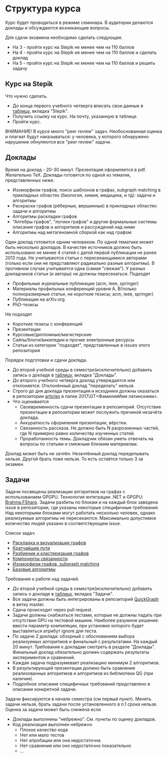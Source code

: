 # Структура курса

Курс будет проводиться в режиме семинара. В аудитории делаются доклады и обсуждаются возникающие вопросы.

Для сдачи экзамена необходимо сделать следующее.
* На 3 - пройти курс на Stepik не менее чем на 110 баллов
* На 4 - пройти курс на Stepik не менее чем на 110 баллов и сделать доклад
* На 5 - пройти курс на Stepik не менее чем на 110 баллов и решить задачу

## Курс на Stepik
Что нужно сделать.
- До конца первого учебного четверга вписать свои данные в [таблицу](https://docs.google.com/spreadsheets/d/1v2PRt-jJpSRY0LzwJS9pCvFAXglChCwrVopyc4DBclo/edit?usp=sharing), вкладка "Stepik". 
- Получить ссылку на курс. На почту, указанную в таблице.
- Пройти курс.

ВНИМАНИЕ! В курсе много "peer review" задач. Необоснованная оценка и плагиат будут наказываться: у человека, у которого обнаружено нарушение обнуляются все "peer review" задачи.

## Доклады
Время на доклад - 20-30 минут. Презентация оформляется в pdf. Желательно TeX.
Доклады готовятся по одной из тематик, представленных ниже.
* Изоморфизм графов, поиск шаблонов в графах, subgraph matching в прикладных областях (биология, химия, медицина, и тд): задачи и алгоритмы
* Раскраски графов (рёберные, вершинные) в прикладных областях: задачи и алгоритмы
* Алгоритмы раскладки графов
* "Алгебры графов", "логики графов" и другие формальные системы описания графов и алгоритмов и рассуждений над ними
* Алгоритмы над метагеномной сборкой как над графом

Один доклад готовится одним человеком. По одной тематике может быть несколько докладов.
В качестве источников должно быть использовано не менее 4 статей с датой первой публикации не ранее 2013 года. Не учитываются статьи с пересекающимися авторами (только если они не представляют радикально разные алгоритмы). В противном случае учитывается одна (самая "свежая"). У разных докладчиков статьи (и авторы) не должны пересекаться.
Подходят
* Профильные журнальные публикации (acm, ieee, springer)
* Материалы профильных конференций уровня A, B(только полноразмерные статьи, не короткие тезисы; acm, ieee, springer)
* Публикации на arXiv.org
* PhD-тезисы

Не подходят
* Короткие тезисы с конференций
* Презентации
* Курсовые/дипломные/магистерские
* Сайты/блоги/википедии и прочие электронные ресурсы
* Статьи из категории "подходят", представленные в issues этого репозитория

Порядок подготовки и сдачи доклада.
- До второй учебной среды в семестре(исключительно) добавить запись о докладе в [таблицу](https://docs.google.com/spreadsheets/d/1v2PRt-jJpSRY0LzwJS9pCvFAXglChCwrVopyc4DBclo/edit?usp=sharing), вкладка "Доклады". 
- До второго учебного четверга доклад утверждается или отклоняется. Отклонённый доклад "переделать" нельзя.
- Строго до дня доклада презентация и исходники должны оказаться в репозитории [articles](https://github.com/YaccConstructor/articles) в папке 2017\GT\<ФамилияИмя латинскими>.
- Что оценивается
  - Своевременность сдачи презентации в репозиторий. Отсутствие презентации в репозитории может послужить причиной незачёта доклада.
  - Аккуратность оформления презентации, вёрстки.
  - Связанность рассказа. Не должно быть N разрозненных частей, где N примерно равно количеству изученных статей.
  - Проработанность темы. Докладчик обязан уметь отвечать на вопросы по статьям и смежным близким материалам.

Доклад может быть не зачтён. Незачтённый доклад переделывать нельзя. Другой брать тоже нельзя. То есть остаётся только 3 за экзамен.

## Задачи
Задачи посвящены реализации алгоритмов на графах с использованием GPGPU. Технология интеграции .NET и GPGPU: [Brahma.FSharp](https://www.nuget.org/packages/Brahma.FSharp/). Задачи разбиты по блокам и на каждый блок заведена issue в репозитории, где указаны некоторые специфичные требования. Над некоторыми блоками могут работать несколько человек, однако реализуемые алгоритмы не пересекаются. Максимально допустимое количество людей указано в соответствующем issue.

Список задач
- [Раскладка и визуализация графов](https://github.com/YaccConstructor/QuickGraph/issues/162)
- [Кратчайшие пути](https://github.com/YaccConstructor/QuickGraph/issues/166)
- [Разбиение и кластеризация графов](https://github.com/YaccConstructor/QuickGraph/issues/165)
- [Компоненты связанности](https://github.com/YaccConstructor/QuickGraph/issues/163)
- [Изоморфизм графов, subgraph matching](https://github.com/YaccConstructor/QuickGraph/issues/167)
- [Базовые алгоритмы](https://github.com/YaccConstructor/QuickGraph/issues/164)

Требования к работе над задачей.
- До второй учебной среды в семестре(исключительно) добавить запись о докладе в [таблицу](https://docs.google.com/spreadsheets/d/1v2PRt-jJpSRY0LzwJS9pCvFAXglChCwrVopyc4DBclo/edit?usp=sharing), вкладка "Задачи". 
- Все задачи должны быть интегрированы в репозиторий [QuickGraph](https://github.com/YaccConstructor/QuickGraph) в ветку master.
- Сдача происходит через pull request.
- Задачи должны снабжаться тестами, которые не должны падать при отсутствии GPU на тестовой машине. Наиболее разумное решение: ввести параметр компиляции, при установке которого будет выставляться атрибут ignore для теста.
- По задаче 2 доклада: обзорный с обоснованием выбора реализуемых алгоритмов и финальный с результатами. На каждый 20 минут. Требования к докладам смотреть в разделе "Доклады". Финальный доклад обязательно должен содержать результаты экспериментов и сравнений.
- Каждая задача подразумевает реализацию минимум 2 алгоритмов.
- В результирующей презентации должно быть сравнение реализованных алгоритмов и алгоритмов из библиотеки QG (при наличии).
- Подробное описание специфичных требований представлено в описании конкретной задачи.

Задачи фиксируются в начале семестра (см первый пункт). Менять задачи нельзя, брать задачи после установленного в п.1 срока нельзя. Оценка за задачи может быть снижена если
- Доклады выполнены "небрежно". См. пункты по оценку докладов.
- Код реализации выполнен небрежно
  - Плохое качество кода
  - Нет или мало тестов
  - Нет апробации или она недостаточна
  - Нет сравнения или оно недостаточно показательно
  - ...

